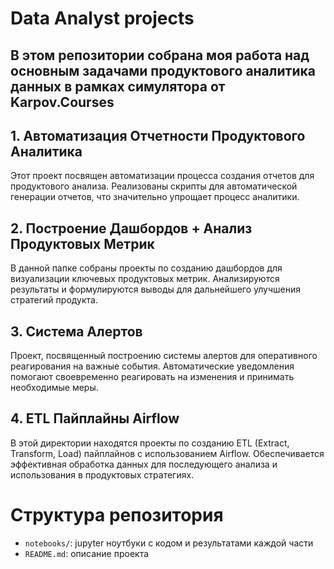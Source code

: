 # Data Analyst projects

## В этом репозитории собрана моя работа над основным задачами продуктового аналитика данных в рамках симулятора от Karpov.Courses

## 1. Автоматизация Отчетности Продуктового Аналитика
Этот проект посвящен автоматизации процесса создания отчетов для продуктового анализа. Реализованы скрипты для автоматической генерации отчетов, что значительно упрощает процесс аналитики.

## 2. Построение Дашбордов + Анализ Продуктовых Метрик
В данной папке собраны проекты по созданию дашбордов для визуализации ключевых продуктовых метрик. Анализируются результаты и формулируются выводы для дальнейшего улучшения стратегий продукта.

## 3. Система Алертов
Проект, посвященный построению системы алертов для оперативного реагирования на важные события. Автоматические уведомления помогают своевременно реагировать на изменения и принимать необходимые меры.

## 4. ETL Пайплайны Airflow
В этой директории находятся проекты по созданию ETL (Extract, Transform, Load) пайплайнов с использованием Airflow. Обеспечивается эффективная обработка данных для последующего анализа и использования в продуктовых стратегиях.

# Структура репозитория

- `notebooks/`: jupyter ноутбуки с кодом и результатами каждой части
- `README.md`: описание проекта
